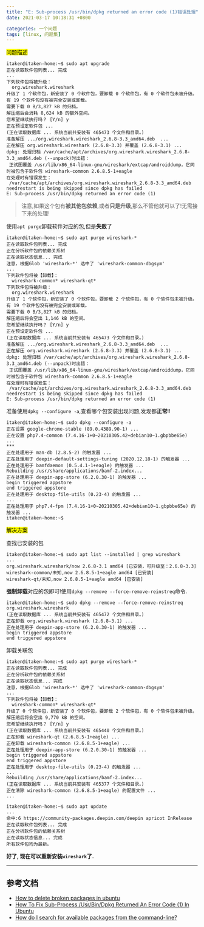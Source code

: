 ```yaml
---
title: "E: Sub-process /usr/bin/dpkg returned an error code (1)错误处理"
date: 2021-03-17 10:18:31 +0800

categories: 一个问题
tags: [linux, 问题集]
---
```


<mark>问题描述</mark>
```
itaken@itaken-home:~$ sudo apt upgrade
正在读取软件包列表... 完成
...
下列软件包将被升级：
  org.wireshark.wireshark
升级了 1 个软件包，新安装了 0 个软件包，要卸载 0 个软件包，有 0 个软件包未被升级。
有 19 个软件包没有被完全安装或卸载。
需要下载 0 B/3,827 kB 的归档。
解压缩后会消耗 8,624 kB 的额外空间。
您希望继续执行吗？ [Y/n] y
正在预设定软件包 ...
(正在读取数据库 ... 系统当前共安装有 465473 个文件和目录。)
准备解压 .../org.wireshark.wireshark_2.6.8-3.3_amd64.deb  ...
正在解压 org.wireshark.wireshark (2.6.8-3.3) 并覆盖 (2.6.8-3.1) ...
dpkg: 处理归档 /var/cache/apt/archives/org.wireshark.wireshark_2.6.8-3.3_amd64.deb (--unpack)时出错：
 正试图覆盖 /usr/lib/x86_64-linux-gnu/wireshark/extcap/androiddump，它同时被包含于软件包 wireshark-common 2.6.8.5-1+eagle
在处理时有错误发生：
 /var/cache/apt/archives/org.wireshark.wireshark_2.6.8-3.3_amd64.deb
needrestart is being skipped since dpkg has failed
E: Sub-process /usr/bin/dpkg returned an error code (1)
```

>注意,如果这个包有**被其他包依赖**,或者**只是升级**,那么不管他就可以了!无需接下来的处理!

使用`apt purge`卸载软件对应的包,但是**失败**了
```
itaken@itaken-home:~$ sudo apt purge wireshark-*
正在读取软件包列表... 完成
正在分析软件包的依赖关系树
正在读取状态信息... 完成
注意，根据Glob 'wireshark-*' 选中了 'wireshark-common-dbgsym'
...
下列软件包将被【卸载】：
  wireshark-common* wireshark-qt*
下列软件包将被升级：
  org.wireshark.wireshark
升级了 1 个软件包，新安装了 0 个软件包，要卸载 2 个软件包，有 0 个软件包未被升级。
有 19 个软件包没有被完全安装或卸载。
需要下载 0 B/3,827 kB 的归档。
解压缩后将会空出 1,146 kB 的空间。
您希望继续执行吗？ [Y/n] y
正在预设定软件包 ...
(正在读取数据库 ... 系统当前共安装有 465473 个文件和目录。)
准备解压 .../org.wireshark.wireshark_2.6.8-3.3_amd64.deb  ...
正在解压 org.wireshark.wireshark (2.6.8-3.3) 并覆盖 (2.6.8-3.1) ...
dpkg: 处理归档 /var/cache/apt/archives/org.wireshark.wireshark_2.6.8-3.3_amd64.deb (--unpack)时出错：
 正试图覆盖 /usr/lib/x86_64-linux-gnu/wireshark/extcap/androiddump，它同时被包含于软件包 wireshark-common 2.6.8.5-1+eagle
在处理时有错误发生：
 /var/cache/apt/archives/org.wireshark.wireshark_2.6.8-3.3_amd64.deb
needrestart is being skipped since dpkg has failed
E: Sub-process /usr/bin/dpkg returned an error code (1)
```

准备使用`dpkg --configure -a`,查看哪个包安装出现问题,发现都**正常**!!
```
itaken@itaken-home:~$ sudo dpkg --configure -a
正在设置 google-chrome-stable (89.0.4389.90-1) ...
正在设置 php7.4-common (7.4.16-1+0~20210305.42+debian10~1.gbpbbe65e) ...
***
正在处理用于 man-db (2.8.5-2) 的触发器 ...
正在处理用于 deepin-default-settings-tuning (2020.12.18-1) 的触发器 ...
正在处理用于 bamfdaemon (0.5.4.1-1+eagle) 的触发器 ...
Rebuilding /usr/share/applications/bamf-2.index...
正在处理用于 deepin-app-store (6.2.0.30-1) 的触发器 ...
begin triggered appstore
end triggered appstore
正在处理用于 desktop-file-utils (0.23-4) 的触发器 ...
...
正在处理用于 php7.4-fpm (7.4.16-1+0~20210305.42+debian10~1.gbpbbe65e) 的触发器 ...
itaken@itaken-home:~$
```

<mark>解决方案</mark>

查找已安装的包

```
itaken@itaken-home:~$ sudo apt list --installed | grep wireshark
...
org.wireshark.wireshark/now 2.6.8-3.1 amd64 [已安装，可升级至：2.6.8-3.3]
wireshark-common/未知,now 2.6.8.5-1+eagle amd64 [已安装]
wireshark-qt/未知,now 2.6.8.5-1+eagle amd64 [已安装]
```

**强制卸载**对应的包即可!使用`dpkg --remove --force-remove-reinstreq`命令.
```
itaken@itaken-home:~$ sudo dpkg --remove --force-remove-reinstreq org.wireshark.wireshark
(正在读取数据库 ... 系统当前共安装有 465472 个文件和目录。)
正在卸载 org.wireshark.wireshark (2.6.8-3.1) ...
正在处理用于 deepin-app-store (6.2.0.30-1) 的触发器 ...
begin triggered appstore
end triggered appstore
```

卸载关联包
```
itaken@itaken-home:~$ sudo apt purge wireshark-*
正在读取软件包列表... 完成
正在分析软件包的依赖关系树
正在读取状态信息... 完成
注意，根据Glob 'wireshark-*' 选中了 'wireshark-common-dbgsym'
...
下列软件包将被【卸载】：
  wireshark-common* wireshark-qt*
升级了 0 个软件包，新安装了 0 个软件包，要卸载 2 个软件包，有 0 个软件包未被升级。
解压缩后将会空出 9,770 kB 的空间。
您希望继续执行吗？ [Y/n] y
(正在读取数据库 ... 系统当前共安装有 465440 个文件和目录。)
正在卸载 wireshark-qt (2.6.8.5-1+eagle) ...
正在卸载 wireshark-common (2.6.8.5-1+eagle) ...
正在处理用于 deepin-app-store (6.2.0.30-1) 的触发器 ...
begin triggered appstore
end triggered appstore
正在处理用于 desktop-file-utils (0.23-4) 的触发器 ...
...
Rebuilding /usr/share/applications/bamf-2.index...
(正在读取数据库 ... 系统当前共安装有 465377 个文件和目录。)
正在清除 wireshark-common (2.6.8.5-1+eagle) 的配置文件 ...
...

itaken@itaken-home:~$ sudo apt update
...
命中:6 https://community-packages.deepin.com/deepin apricot InRelease
正在读取软件包列表... 完成
正在分析软件包的依赖关系树
正在读取状态信息... 完成
所有软件包均为最新。
```

__好了, 现在可以重新安装`wireshark`了.__

---
## 参考文档
- [How to delete broken packages in ubuntu](https://askubuntu.com/questions/525088/how-to-delete-broken-packages-in-ubuntu)
- [How To Fix Sub-Process /Usr/Bin/Dpkg Returned An Error Code (1) In Ubuntu](https://phoenixnap.com/kb/fix-sub-process-usr-bin-dpkg-returned-error-code-1)
- [How do I search for available packages from the command-line?](https://askubuntu.com/questions/160897/how-do-i-search-for-available-packages-from-the-command-line)
